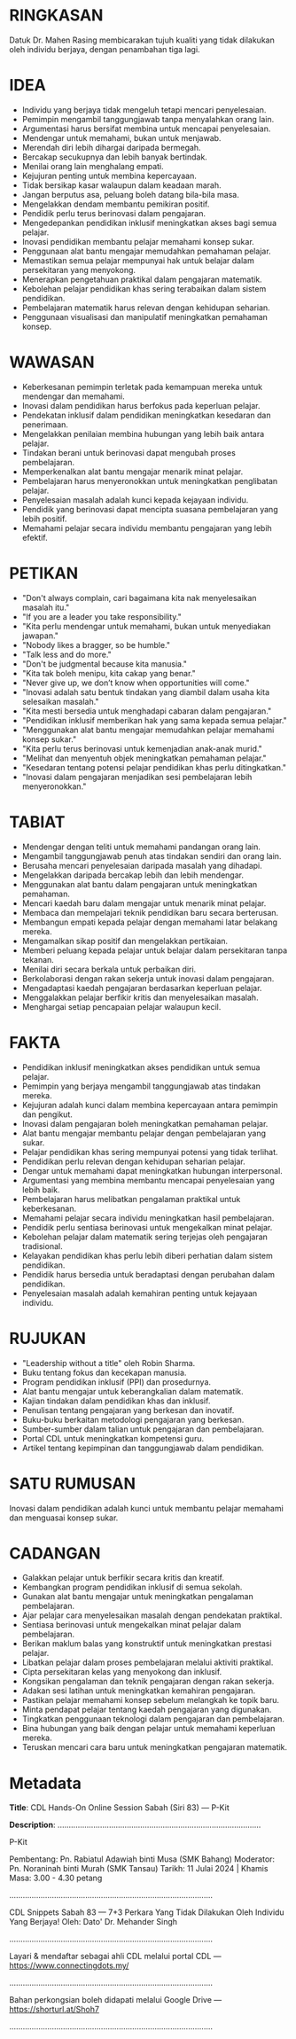 # RINGKASAN
Datuk Dr. Mahen Rasing membicarakan tujuh kualiti yang tidak dilakukan oleh individu berjaya, dengan penambahan tiga lagi.

# IDEA
- Individu yang berjaya tidak mengeluh tetapi mencari penyelesaian.
- Pemimpin mengambil tanggungjawab tanpa menyalahkan orang lain.
- Argumentasi harus bersifat membina untuk mencapai penyelesaian.
- Mendengar untuk memahami, bukan untuk menjawab.
- Merendah diri lebih dihargai daripada bermegah.
- Bercakap secukupnya dan lebih banyak bertindak.
- Menilai orang lain menghalang empati.
- Kejujuran penting untuk membina kepercayaan.
- Tidak bersikap kasar walaupun dalam keadaan marah.
- Jangan berputus asa, peluang boleh datang bila-bila masa.
- Mengelakkan dendam membantu pemikiran positif.
- Pendidik perlu terus berinovasi dalam pengajaran.
- Mengedepankan pendidikan inklusif meningkatkan akses bagi semua pelajar.
- Inovasi pendidikan membantu pelajar memahami konsep sukar.
- Penggunaan alat bantu mengajar memudahkan pemahaman pelajar.
- Memastikan semua pelajar mempunyai hak untuk belajar dalam persekitaran yang menyokong.
- Menerapkan pengetahuan praktikal dalam pengajaran matematik.
- Kebolehan pelajar pendidikan khas sering terabaikan dalam sistem pendidikan.
- Pembelajaran matematik harus relevan dengan kehidupan seharian.
- Penggunaan visualisasi dan manipulatif meningkatkan pemahaman konsep.

# WAWASAN
- Keberkesanan pemimpin terletak pada kemampuan mereka untuk mendengar dan memahami.
- Inovasi dalam pendidikan harus berfokus pada keperluan pelajar.
- Pendekatan inklusif dalam pendidikan meningkatkan kesedaran dan penerimaan.
- Mengelakkan penilaian membina hubungan yang lebih baik antara pelajar.
- Tindakan berani untuk berinovasi dapat mengubah proses pembelajaran.
- Memperkenalkan alat bantu mengajar menarik minat pelajar.
- Pembelajaran harus menyeronokkan untuk meningkatkan penglibatan pelajar.
- Penyelesaian masalah adalah kunci kepada kejayaan individu.
- Pendidik yang berinovasi dapat mencipta suasana pembelajaran yang lebih positif.
- Memahami pelajar secara individu membantu pengajaran yang lebih efektif.

# PETIKAN
- "Don't always complain, cari bagaimana kita nak menyelesaikan masalah itu."
- "If you are a leader you take responsibility."
- "Kita perlu mendengar untuk memahami, bukan untuk menyediakan jawapan."
- "Nobody likes a bragger, so be humble."
- "Talk less and do more."
- "Don't be judgmental because kita manusia."
- "Kita tak boleh menipu, kita cakap yang benar."
- "Never give up, we don’t know when opportunities will come."
- "Inovasi adalah satu bentuk tindakan yang diambil dalam usaha kita selesaikan masalah."
- "Kita mesti bersedia untuk menghadapi cabaran dalam pengajaran."
- "Pendidikan inklusif memberikan hak yang sama kepada semua pelajar."
- "Menggunakan alat bantu mengajar memudahkan pelajar memahami konsep sukar."
- "Kita perlu terus berinovasi untuk kemenjadian anak-anak murid."
- "Melihat dan menyentuh objek meningkatkan pemahaman pelajar."
- "Kesedaran tentang potensi pelajar pendidikan khas perlu ditingkatkan."
- "Inovasi dalam pengajaran menjadikan sesi pembelajaran lebih menyeronokkan."

# TABIAT
- Mendengar dengan teliti untuk memahami pandangan orang lain.
- Mengambil tanggungjawab penuh atas tindakan sendiri dan orang lain.
- Berusaha mencari penyelesaian daripada masalah yang dihadapi.
- Mengelakkan daripada bercakap lebih dan lebih mendengar.
- Menggunakan alat bantu dalam pengajaran untuk meningkatkan pemahaman.
- Mencari kaedah baru dalam mengajar untuk menarik minat pelajar.
- Membaca dan mempelajari teknik pendidikan baru secara berterusan.
- Membangun empati kepada pelajar dengan memahami latar belakang mereka.
- Mengamalkan sikap positif dan mengelakkan pertikaian.
- Memberi peluang kepada pelajar untuk belajar dalam persekitaran tanpa tekanan.
- Menilai diri secara berkala untuk perbaikan diri.
- Berkolaborasi dengan rakan sekerja untuk inovasi dalam pengajaran.
- Mengadaptasi kaedah pengajaran berdasarkan keperluan pelajar.
- Menggalakkan pelajar berfikir kritis dan menyelesaikan masalah.
- Menghargai setiap pencapaian pelajar walaupun kecil.

# FAKTA
- Pendidikan inklusif meningkatkan akses pendidikan untuk semua pelajar.
- Pemimpin yang berjaya mengambil tanggungjawab atas tindakan mereka.
- Kejujuran adalah kunci dalam membina kepercayaan antara pemimpin dan pengikut.
- Inovasi dalam pengajaran boleh meningkatkan pemahaman pelajar.
- Alat bantu mengajar membantu pelajar dengan pembelajaran yang sukar.
- Pelajar pendidikan khas sering mempunyai potensi yang tidak terlihat.
- Pendidikan perlu relevan dengan kehidupan seharian pelajar.
- Dengar untuk memahami dapat meningkatkan hubungan interpersonal.
- Argumentasi yang membina membantu mencapai penyelesaian yang lebih baik.
- Pembelajaran harus melibatkan pengalaman praktikal untuk keberkesanan.
- Memahami pelajar secara individu meningkatkan hasil pembelajaran.
- Pendidik perlu sentiasa berinovasi untuk mengekalkan minat pelajar.
- Kebolehan pelajar dalam matematik sering terjejas oleh pengajaran tradisional.
- Kelayakan pendidikan khas perlu lebih diberi perhatian dalam sistem pendidikan.
- Pendidik harus bersedia untuk beradaptasi dengan perubahan dalam pendidikan.
- Penyelesaian masalah adalah kemahiran penting untuk kejayaan individu.

# RUJUKAN
- "Leadership without a title" oleh Robin Sharma.
- Buku tentang fokus dan kecekapan manusia.
- Program pendidikan inklusif (PPI) dan prosedurnya.
- Alat bantu mengajar untuk keberangkalian dalam matematik.
- Kajian tindakan dalam pendidikan khas dan inklusif.
- Penulisan tentang pengajaran yang berkesan dan inovatif.
- Buku-buku berkaitan metodologi pengajaran yang berkesan.
- Sumber-sumber dalam talian untuk pengajaran dan pembelajaran.
- Portal CDL untuk meningkatkan kompetensi guru.
- Artikel tentang kepimpinan dan tanggungjawab dalam pendidikan.

# SATU RUMUSAN
Inovasi dalam pendidikan adalah kunci untuk membantu pelajar memahami dan menguasai konsep sukar.

# CADANGAN
- Galakkan pelajar untuk berfikir secara kritis dan kreatif.
- Kembangkan program pendidikan inklusif di semua sekolah.
- Gunakan alat bantu mengajar untuk meningkatkan pengalaman pembelajaran.
- Ajar pelajar cara menyelesaikan masalah dengan pendekatan praktikal.
- Sentiasa berinovasi untuk mengekalkan minat pelajar dalam pembelajaran.
- Berikan maklum balas yang konstruktif untuk meningkatkan prestasi pelajar.
- Libatkan pelajar dalam proses pembelajaran melalui aktiviti praktikal.
- Cipta persekitaran kelas yang menyokong dan inklusif.
- Kongsikan pengalaman dan teknik pengajaran dengan rakan sekerja.
- Adakan sesi latihan untuk meningkatkan kemahiran pengajaran.
- Pastikan pelajar memahami konsep sebelum melangkah ke topik baru.
- Minta pendapat pelajar tentang kaedah pengajaran yang digunakan.
- Tingkatkan penggunaan teknologi dalam pengajaran dan pembelajaran.
- Bina hubungan yang baik dengan pelajar untuk memahami keperluan mereka.
- Teruskan mencari cara baru untuk meningkatkan pengajaran matematik.

# Metadata
**Title**: CDL Hands-On Online Session Sabah (Siri 83) — P-Kit

**Description**: ...........................................................................................

P-Kit

Pembentang: Pn. Rabiatul Adawiah binti Musa (SMK Bahang)
Moderator:  Pn. Noraninah binti Murah (SMK Tansau)
Tarikh: 11 Julai 2024   |   Khamis
Masa: 3.00 - 4.30 petang

...........................................................................................

CDL Snippets Sabah 83 — 7+3 Perkara Yang Tidak Dilakukan Oleh Individu Yang Berjaya!
Oleh: Dato' Dr. Mehander Singh

...........................................................................................

Layari & mendaftar sebagai ahli CDL melalui portal CDL — https://www.connectingdots.my/

...........................................................................................

Bahan perkongsian boleh didapati melalui Google Drive — https://shorturl.at/Shoh7

...........................................................................................